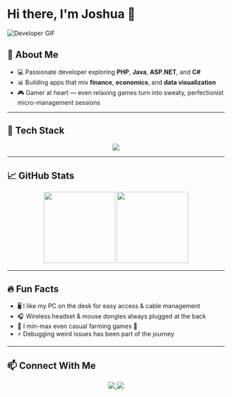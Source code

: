 # Hi there, I'm Joshua 👋  

![Developer GIF](https://i.giphy.com/lpHQvZu6stHKo.webp)  

## 🚀 About Me
- 💻 Passionate developer exploring **PHP**, **Java**, **ASP.NET**, and **C#**  
- 📊 Building apps that mix **finance**, **economics**, and **data visualization**  
- 🎮 Gamer at heart — even relaxing games turn into sweaty, perfectionist micro-management sessions

---

## 🧰 Tech Stack
<p align="center">
  <img src="https://skillicons.dev/icons?i=java,kotlin,cs,dotnet,js,ts,react,nextjs,html,css,tailwind,bootstrap,php,laravel,codeigniter,mysql,postgres,git,linux" />
</p>

---

## 📈 GitHub Stats
<p align="center">
  <img src="https://github-readme-stats.vercel.app/api?username=JoshuaManasye&show_icons=true&theme=tokyonight" height="165"/>
  <img src="https://github-readme-stats.vercel.app/api/top-langs/?username=JoshuaManasye&layout=compact&theme=tokyonight" height="165"/>
</p>

---

## 🔥 Fun Facts
- 🖥️ I like my PC on the desk for easy access & cable management  
- 🎧 Wireless headset & mouse dongles always plugged at the back  
- 🧩 I min-max even casual farming games 🌱  
- ⚡ Debugging weird issues has been part of the journey  

---

## 📫 Connect With Me
<p align="center">
  <a href="https://www.linkedin.com/in/joshua-manasye/" target="_blank">
    <img src="https://skillicons.dev/icons?i=linkedin" />
  </a>
  <a href="https://www.instagram.com/joshuamanasye/">
    <img src="https://skillicons.dev/icons?i=instagram" />
  </a>
</p>
